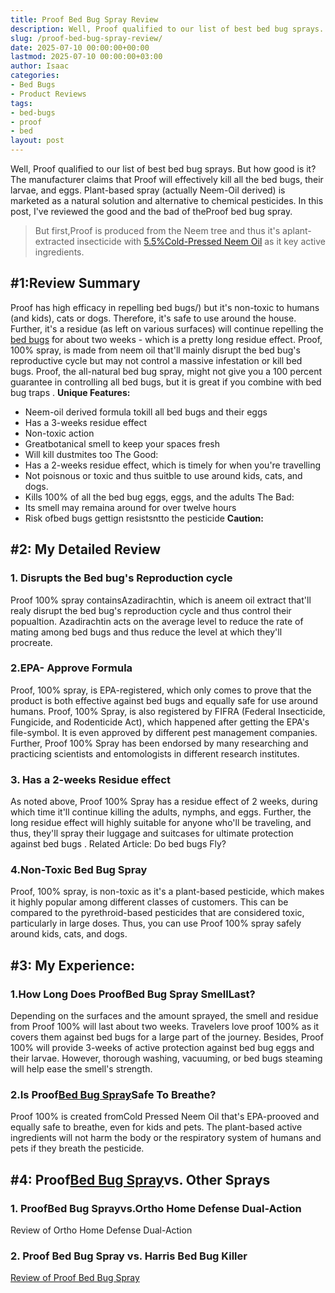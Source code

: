 ```yaml
---
title: Proof Bed Bug Spray Review
description: Well, Proof qualified to our list of best bed bug sprays. But how good is it? The manufacturer claims that Proof will effectively kill all the bed bugs, their...
slug: /proof-bed-bug-spray-review/
date: 2025-07-10 00:00:00+00:00
lastmod: 2025-07-10 00:00:00+03:00
author: Isaac
categories:
- Bed Bugs
- Product Reviews
tags:
- bed-bugs
- proof
- bed
layout: post
---
```

Well, Proof qualified to our list of
best bed bug sprays.
But how good is it?
The manufacturer claims that Proof will effectively kill all the bed bugs, their larvae, and eggs.
Plant-based spray (actually Neem-Oil derived) is marketed as a natural solution and alternative to chemical pesticides.
In this post, I've reviewed the good and the bad of theProof bed bug spray.
> But first,Proof is produced from the Neem tree and thus it's aplant-extracted insecticide with
> [5.5%Cold-Pressed Neem Oil](https://tigerprints.clemson.edu/cgi/viewcontent.cgi?referer=&httpsredir=1&article=2467&context=all_dissertations)
> as it key active ingredients.

## #1:Review Summary
Proof has high efficacy in
repelling bed bugs/)
but it's non-toxic to humans (and kids), cats or dogs. Therefore, it's safe to use around the house.
Further, it's a residue (as left on various surfaces) will continue
repelling the [bed bugs](https://pestpolicy.com/what-does-bed-bug-poop-look-like/)
for about two weeks - which is a pretty long residue effect.
Proof, 100% spray, is made from neem oil that'll mainly disrupt the bed bug's reproductive cycle but may not control a massive infestation or kill bed bugs.
Proof, the all-natural bed bug spray, might not give you a 100 percent guarantee in controlling all bed bugs, but it is great if you combine with
bed bug traps
.
**Unique Features:**
- Neem-oil derived formula tokill all bed bugs and their eggs
- Has a 3-weeks residue effect
- Non-toxic action
- Greatbotanical smell to keep your spaces fresh
- Will kill dustmites too
The Good:
- Has a 2-weeks residue effect, which is timely for when you're travelling
- Not poisnous or toxic and thus suitble to use around kids, cats, and dogs.
- Kills 100% of all the bed bug eggs, eggs, and the adults
The Bad:
- Its smell may remaina around for over twelve hours
- Risk ofbed bugs gettign resistsntto the pesticide
**Caution:**
## #2: My Detailed Review
### 1. Disrupts the Bed bug's Reproduction cycle
Proof 100% spray containsAzadirachtin, which is aneem
oil extract that'll realy disrupt the bed bug's
reproduction cycle and thus control their popualtion.
Azadirachtin acts on the average level to reduce the rate of
mating among bed bugs
and thus reduce the level at which they'll procreate.
### 2.EPA- Approve Formula
Proof, 100% spray, is EPA-registered, which only comes to prove that the product is both
effective against bed bugs
and equally safe for use around humans.
Proof, 100% Spray, is also registered by FIFRA (Federal Insecticide, Fungicide, and Rodenticide Act), which happened after getting the EPA's file-symbol. It is even approved by different pest management companies.
Further, Proof 100% Spray has been endorsed by many researching and practicing scientists and entomologists in different research institutes.
### 3. Has a 2-weeks Residue effect
As noted above, Proof 100% Spray has a residue effect of 2 weeks, during which time it'll continue killing the adults, nymphs, and eggs.
Further, the long residue effect will highly suitable for anyone who'll be traveling, and thus, they'll spray their luggage and suitcases for ultimate
protection against bed bugs
.
Related Article:
Do bed bugs Fly?
### 4.**Non-Toxic Bed Bug Spray**
Proof, 100% spray, is non-toxic as it's a plant-based pesticide, which makes it highly popular among different classes of customers.
This can be compared to the pyrethroid-based pesticides that are considered toxic, particularly in large doses. Thus, you can use Proof 100% spray safely around kids, cats, and dogs.
## #3: My Experience:
### 1.How Long Does ProofBed Bug Spray SmellLast?
Depending on the surfaces and the amount sprayed, the smell and residue from Proof 100% will last about two weeks. Travelers love proof 100% as it covers them
against bed bugs
for a large part of the journey.
Besides, Proof 100% will provide 3-weeks of active protection against
bed bug eggs
and their larvae. However, thorough washing, vacuuming, or
bed bugs steaming
will help ease the smell's strength.
### 2.Is Proof[Bed Bug Spray](https://pestpolicy.com/best-bed-bug-spray/)Safe To Breathe?
Proof 100% is created fromCold Pressed Neem Oil that's EPA-prooved and equally safe to breathe, even for kids and pets.
The plant-based active ingredients will not harm the body or the respiratory system of humans and pets if they breath the pesticide.
## #4: Proof[Bed Bug Spray](https://pestpolicy.com/bedlam-plus-bed-bug-spray-review/)vs. Other Sprays
### 1. ProofBed Bug Sprayvs.Ortho Home Defense Dual-Action
Review of Ortho Home Defense Dual-Action
### 2. Proof Bed Bug Spray vs. Harris Bed Bug Killer
[Review of Proof Bed Bug Spray](https://pestpolicy.com/proof-bed-bug-spray-review/)
